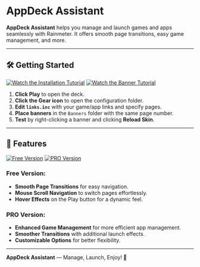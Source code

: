 # AppDeck Assistant

**AppDeck Assistant** helps you manage and launch games and apps seamlessly with Rainmeter. It offers smooth page transitions, easy game management, and more.

---

## 🛠️ Getting Started
[![Watch the Installation Tutorial](https://img.shields.io/badge/Installing-YouTube-red)](https://www.youtube.com/watch?v=UPby5OL4yGM)
[![Watch the Banner Tutorial](https://img.shields.io/badge/Editing%20Banner-YouTube-red)](https://www.youtube.com/watch?v=ZHf9zUDqXFE)

1. **Click Play** to open the deck.
2. **Click the Gear icon** to open the configuration folder.
3. **Edit `links.inc`** with your game/app links and specify pages.
4. **Place banners** in the `Banners` folder with the same page number.
5. **Test** by right-clicking a banner and clicking **Reload Skin**.


---

## 🚀 Features
[![Free Version](https://img.shields.io/badge/Free%20Version-Download-blue)](https://www.deviantart.com/asenv/art/AppDeck-985147123)
[![PRO Version](https://img.shields.io/badge/PRO%20Version-Download-orange)](https://buy.stripe.com/8wMbIO1Hg6Kw4Ew002)


### Free Version:
- **Smooth Page Transitions** for easy navigation.
- **Mouse Scroll Navigation** to switch pages effortlessly.
- **Hover Effects** on the Play button for a dynamic feel.

### PRO Version:
- **Enhanced Game Management** for more efficient app management.
- **Smoother Transitions** with additional launch effects.
- **Customizable Options** for better flexibility.

---

**AppDeck Assistant** — Manage, Launch, Enjoy! 🚀
